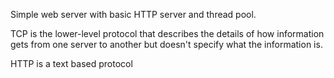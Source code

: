 Simple web server with basic HTTP server and thread pool.

TCP is the lower-level protocol that describes the details of how information gets from one server 
to another but doesn't specify what the information is.

HTTP is a text based protocol
